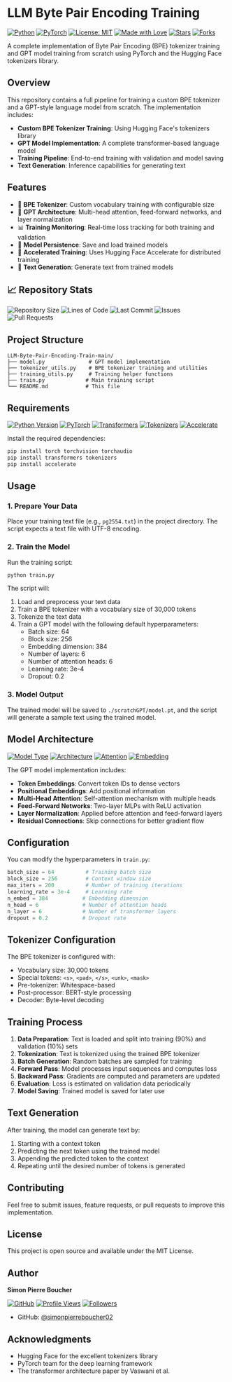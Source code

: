 # LLM Byte Pair Encoding Training

[![Python](https://img.shields.io/badge/Python-3.8+-blue.svg)](https://www.python.org/downloads/)
[![PyTorch](https://img.shields.io/badge/PyTorch-2.0+-red.svg)](https://pytorch.org/)
[![License: MIT](https://img.shields.io/badge/License-MIT-yellow.svg)](https://opensource.org/licenses/MIT)
[![Made with Love](https://img.shields.io/badge/Made%20with-Love-red.svg)](https://github.com/simonpierreboucher02)
[![Stars](https://img.shields.io/github/stars/simonpierreboucher02/LLM-Byte-Pair-Encoding-Train-main?style=social)](https://github.com/simonpierreboucher02/LLM-Byte-Pair-Encoding-Train-main)
[![Forks](https://img.shields.io/github/forks/simonpierreboucher02/LLM-Byte-Pair-Encoding-Train-main?style=social)](https://github.com/simonpierreboucher02/LLM-Byte-Pair-Encoding-Train-main)

A complete implementation of Byte Pair Encoding (BPE) tokenizer training and GPT model training from scratch using PyTorch and the Hugging Face tokenizers library.

## Overview

This repository contains a full pipeline for training a custom BPE tokenizer and a GPT-style language model from scratch. The implementation includes:

- **Custom BPE Tokenizer Training**: Using Hugging Face's tokenizers library
- **GPT Model Implementation**: A complete transformer-based language model
- **Training Pipeline**: End-to-end training with validation and model saving
- **Text Generation**: Inference capabilities for generating text

## Features

- 🎯 **BPE Tokenizer**: Custom vocabulary training with configurable size
- 🤖 **GPT Architecture**: Multi-head attention, feed-forward networks, and layer normalization
- 📊 **Training Monitoring**: Real-time loss tracking for both training and validation
- 💾 **Model Persistence**: Save and load trained models
- 🚀 **Accelerated Training**: Uses Hugging Face Accelerate for distributed training
- 📝 **Text Generation**: Generate text from trained models

## 📈 Repository Stats

![Repository Size](https://img.shields.io/github/repo-size/simonpierreboucher02/LLM-Byte-Pair-Encoding-Train-main)
![Lines of Code](https://img.shields.io/tokei/lines/github/simonpierreboucher02/LLM-Byte-Pair-Encoding-Train-main)
![Last Commit](https://img.shields.io/github/last-commit/simonpierreboucher02/LLM-Byte-Pair-Encoding-Train-main)
![Issues](https://img.shields.io/github/issues/simonpierreboucher02/LLM-Byte-Pair-Encoding-Train-main)
![Pull Requests](https://img.shields.io/github/issues-pr/simonpierreboucher02/LLM-Byte-Pair-Encoding-Train-main)

## Project Structure

```
LLM-Byte-Pair-Encoding-Train-main/
├── model.py              # GPT model implementation
├── tokenizer_utils.py    # BPE tokenizer training and utilities
├── training_utils.py     # Training helper functions
├── train.py             # Main training script
└── README.md            # This file
```

## Requirements

[![Python Version](https://img.shields.io/badge/python-3.8%2B-blue)](https://www.python.org/downloads/)
[![PyTorch](https://img.shields.io/badge/PyTorch-2.0%2B-red)](https://pytorch.org/)
[![Transformers](https://img.shields.io/badge/Transformers-4.0%2B-green)](https://huggingface.co/transformers/)
[![Tokenizers](https://img.shields.io/badge/Tokenizers-0.13%2B-orange)](https://huggingface.co/docs/tokenizers/)
[![Accelerate](https://img.shields.io/badge/Accelerate-0.20%2B-purple)](https://huggingface.co/docs/accelerate/)

Install the required dependencies:

```bash
pip install torch torchvision torchaudio
pip install transformers tokenizers
pip install accelerate
```

## Usage

### 1. Prepare Your Data

Place your training text file (e.g., `pg2554.txt`) in the project directory. The script expects a text file with UTF-8 encoding.

### 2. Train the Model

Run the training script:

```bash
python train.py
```

The script will:
1. Load and preprocess your text data
2. Train a BPE tokenizer with a vocabulary size of 30,000 tokens
3. Tokenize the text data
4. Train a GPT model with the following default hyperparameters:
   - Batch size: 64
   - Block size: 256
   - Embedding dimension: 384
   - Number of layers: 6
   - Number of attention heads: 6
   - Learning rate: 3e-4
   - Dropout: 0.2

### 3. Model Output

The trained model will be saved to `./scratchGPT/model.pt`, and the script will generate a sample text using the trained model.

## Model Architecture

[![Model Type](https://img.shields.io/badge/Model-GPT--style-brightgreen)](https://arxiv.org/abs/1706.03762)
[![Architecture](https://img.shields.io/badge/Architecture-Transformer-blue)](https://arxiv.org/abs/1706.03762)
[![Attention](https://img.shields.io/badge/Attention-Multi--Head-orange)](https://arxiv.org/abs/1706.03762)
[![Embedding](https://img.shields.io/badge/Embedding-384d-yellow)](https://pytorch.org/docs/stable/generated/torch.nn.Embedding.html)

The GPT model implementation includes:

- **Token Embeddings**: Convert token IDs to dense vectors
- **Positional Embeddings**: Add positional information
- **Multi-Head Attention**: Self-attention mechanism with multiple heads
- **Feed-Forward Networks**: Two-layer MLPs with ReLU activation
- **Layer Normalization**: Applied before attention and feed-forward layers
- **Residual Connections**: Skip connections for better gradient flow

## Configuration

You can modify the hyperparameters in `train.py`:

```python
batch_size = 64          # Training batch size
block_size = 256         # Context window size
max_iters = 200          # Number of training iterations
learning_rate = 3e-4     # Learning rate
n_embed = 384           # Embedding dimension
n_head = 6              # Number of attention heads
n_layer = 6             # Number of transformer layers
dropout = 0.2           # Dropout rate
```

## Tokenizer Configuration

The BPE tokenizer is configured with:
- Vocabulary size: 30,000 tokens
- Special tokens: `<s>`, `<pad>`, `</s>`, `<unk>`, `<mask>`
- Pre-tokenizer: Whitespace-based
- Post-processor: BERT-style processing
- Decoder: Byte-level decoding

## Training Process

1. **Data Preparation**: Text is loaded and split into training (90%) and validation (10%) sets
2. **Tokenization**: Text is tokenized using the trained BPE tokenizer
3. **Batch Generation**: Random batches are sampled for training
4. **Forward Pass**: Model processes input sequences and computes loss
5. **Backward Pass**: Gradients are computed and parameters are updated
6. **Evaluation**: Loss is estimated on validation data periodically
7. **Model Saving**: Trained model is saved for later use

## Text Generation

After training, the model can generate text by:
1. Starting with a context token
2. Predicting the next token using the trained model
3. Appending the predicted token to the context
4. Repeating until the desired number of tokens is generated

## Contributing

Feel free to submit issues, feature requests, or pull requests to improve this implementation.

## License

This project is open source and available under the MIT License.

## Author

**Simon Pierre Boucher**

[![GitHub](https://img.shields.io/badge/GitHub-simonpierreboucher02-black?style=for-the-badge&logo=github)](https://github.com/simonpierreboucher02)
[![Profile Views](https://komarev.com/ghpvc/?username=simonpierreboucher02&color=brightgreen)](https://github.com/simonpierreboucher02)
[![Followers](https://img.shields.io/github/followers/simonpierreboucher02?style=social)](https://github.com/simonpierreboucher02)

- GitHub: [@simonpierreboucher02](https://github.com/simonpierreboucher02)

## Acknowledgments

- Hugging Face for the excellent tokenizers library
- PyTorch team for the deep learning framework
- The transformer architecture paper by Vaswani et al. 